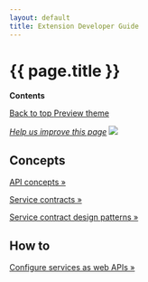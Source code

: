 ```yaml
---
layout: default
title: Extension Developer Guide
---
```


<div class="container bs-docs-container">
   <div class="row">
      <div class="jumbotron">
         <h1 class="api1" id="ext-dev-guide">{{ page.title }}</h1>
               </div>
      <div class="col-xs-3">
         <p><b>Contents</b></p>
         <div style="" id="category" class="bs-docs-sidebar hidden-print hidden-xs hidden-sm affix-top" role="complementary">
         </div>
         <a class="back-to-top" href="#top">
         Back to top
         </a>
         <a href="#" class="bs-docs-theme-toggle">
         Preview theme
         </a>
      </div>
      <div class="col-xs-6" role="main">
         <div class="bs-docs-section">
         <p><a href="{{ site.githuburl }}extension-dev-guide/bk-extension-dev-guide.md" target="_blank"><em>Help us improve this page</em></a>&nbsp;<img src="{{ site.baseurl }}common/images/newWindow.gif"/></p>
         <h2 id="api-concepts">Concepts</h2>
           <dl>
           <dt>
                  <p><a href="{{ site.gdeurl }}extension-dev-guide/api-concepts.html">API concepts &raquo;</a></p>
               </dt>
               <dt>
                  <p><a href="{{ site.gdeurl }}extension-dev-guide/service-contracts/service-contracts.html">Service contracts &raquo;</a></p>
               </dt>
               <dt>
                  <p><a href="{{ site.gdeurl }}extension-dev-guide/service-contracts/design-patterns.html">Service contract design patterns &raquo;</a></p>
               </dt>
               <!--
<dt>
                    <p><a href="{{ site.gdeurl }}extension-dev-guide/service-contracts/add-later/service-domain-guidelines.html">Guidelines for domain and service layers &raquo;</a></p>
               </dt>
               </dl>
 -->
               <!--
<dt>
                  <p><a href="{{ site.gdeurl }}extension-dev-guide/service-contracts/add-later/service-create-example.html">Create a service - example &raquo;</a></p>
               </dt>
 -->
 <h2 id="api-concepts">How to</h2>
           <dl>
               <dt>
                  <p><a href="{{ site.gdeurl }}extension-dev-guide/service-contracts/service-to-web-service.html">Configure services as web APIs &raquo;</a></p>
               </dt>
            </dl>
         </div>
      </div>
   </div>
</div>
